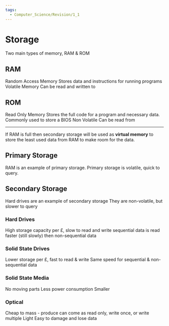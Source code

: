 ```yaml
---
tags:
  - Computer_Science/Revision/1_1
---
```

# Storage

Two main types of memory, RAM & ROM

## RAM
Random Access Memory
Stores data and instructions for running programs
Volatile Memory
Can be read and written to
## ROM
Read Only Memory
Stores the full code for a program and necessary data. Commonly used to store a BIOS
Non Volatile
Can be read from

---

If RAM is full then secondary storage will be used as **virtual memory** to store the least used data from RAM to make room for the data.

## Primary Storage
RAM is an example of primary storage.
Primary storage is volatile, quick to query.

## Secondary Storage
Hard drives are an example of secondary storage
They are non-volatile, but slower to query

### Hard Drives
High storage capacity per £, slow to read and write
sequential data is read faster (still slowly) then non-sequential data

### Solid State Drives
Lower storage per £, fast to read & write
Same speed for sequential & non-sequential data

### Solid State Media
No moving parts
Less power consumption
Smaller

### Optical
Cheap to mass - produce
can come as read only, write once, or write multiple
Light
Easy to damage and lose data

